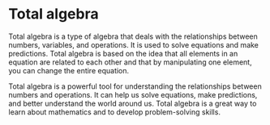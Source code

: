 # Total algebra

Total algebra is a type of algebra that deals with the relationships between numbers, variables, and operations. It is used to solve equations and make predictions. Total algebra is based on the idea that all elements in an equation are related to each other and that by manipulating one element, you can change the entire equation.

Total algebra is a powerful tool for understanding the relationships between numbers and operations. It can help us solve equations, make predictions, and better understand the world around us. Total algebra is a great way to learn about mathematics and to develop problem-solving skills.
